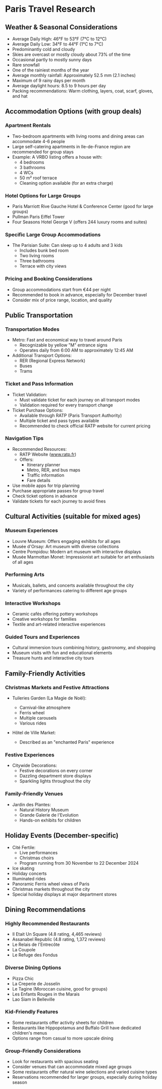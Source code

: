 # Paris Travel Research

## Weather & Seasonal Considerations
- Average Daily High: 46°F to 53°F (7°C to 12°C)
- Average Daily Low: 34°F to 44°F (1°C to 7°C)
- Predominantly cold and cloudy
- Skies are overcast or mostly cloudy about 73% of the time
- Occasional partly to mostly sunny days
- Rare snowfall
- One of the rainiest months of the year
- Average monthly rainfall: Approximately 52.5 mm (2.1 inches)
- Maximum of 9 rainy days per month
- Average daylight hours: 8.5 to 9 hours per day
- Packing recommendations: Warm clothing, layers, coat, scarf, gloves, and hat

## Accommodation Options (with group deals)
### Apartment Rentals
- Two-bedroom apartments with living rooms and dining areas can accommodate 4-6 people
- Large self-catering apartments in Ile-de-France region are recommended for group stays
- Example: A VRBO listing offers a house with:
  * 4 bedrooms
  * 3 bathrooms
  * 4 WCs
  * 50 m² roof terrace
  * Cleaning option available (for an extra charge)

### Hotel Options for Large Groups
- Paris Marriott Rive Gauche Hotel & Conference Center (good for large groups)
- Pullman Paris Eiffel Tower
- Four Seasons Hotel George V (offers 244 luxury rooms and suites)

### Specific Large Group Accommodations
- The Parisian Suite: Can sleep up to 4 adults and 3 kids
  * Includes bunk bed room
  * Two living rooms
  * Three bathrooms
  * Terrace with city views

### Pricing and Booking Considerations
- Group accommodations start from €44 per night
- Recommended to book in advance, especially for December travel
- Consider mix of price range, location, and quality

## Public Transportation
### Transportation Modes
- Metro: Fast and economical way to travel around Paris
  - Recognizable by yellow "M" entrance signs
  - Operates daily from 6:00 AM to approximately 12:45 AM
- Additional Transport Options:
  - RER (Regional Express Network)
  - Buses
  - Trams

### Ticket and Pass Information
- Ticket Validation:
  - Must validate ticket for each journey on all transport modes
  - Validation required for every transport change
- Ticket Purchase Options:
  - Available through RATP (Paris Transport Authority)
  - Multiple ticket and pass types available
  - Recommended to check official RATP website for current pricing

### Navigation Tips
- Recommended Resources:
  - RATP Website (www.ratp.fr)
  - Offers:
    - Itinerary planner
    - Metro, RER, and bus maps
    - Traffic information
    - Fare details
- Use mobile apps for trip planning
- Purchase appropriate passes for group travel
- Check ticket options in advance
- Validate tickets for each journey to avoid fines

## Cultural Activities (suitable for mixed ages)
### Museum Experiences
- Louvre Museum: Offers engaging exhibits for all ages
- Musée d'Orsay: Art museum with diverse collections
- Centre Pompidou: Modern art museum with interactive displays
- Musée Marmottan Monet: Impressionist art suitable for art enthusiasts of all ages

### Performing Arts
- Musicals, ballets, and concerts available throughout the city
- Variety of performances catering to different age groups

### Interactive Workshops
- Ceramic cafés offering pottery workshops
- Creative workshops for families
- Textile and art-related interactive experiences

### Guided Tours and Experiences
- Cultural immersion tours combining history, gastronomy, and shopping
- Museum visits with fun and educational elements
- Treasure hunts and interactive city tours

## Family-Friendly Activities
### Christmas Markets and Festive Attractions
- Tuileries Garden (La Magie de Noël):
  - Carnival-like atmosphere
  - Ferris wheel
  - Multiple carousels
  - Various rides

- Hôtel de Ville Market:
  - Described as an "enchanted Paris" experience

### Festive Experiences
- Citywide Decorations:
  - Festive decorations on every corner
  - Dazzling department store displays
  - Sparkling lights throughout the city

### Family-Friendly Venues
- Jardin des Plantes:
  - Natural History Museum
  - Grande Galerie de l'Evolution
  - Hands-on exhibits for children

## Holiday Events (December-specific)
- Cité Fertile:
  - Live performances
  - Christmas choirs
  - Program running from 30 November to 22 December 2024
- Ice skating
- Holiday concerts
- Illuminated rides
- Panoramic Ferris wheel views of Paris
- Christmas markets throughout the city
- Special holiday displays at major department stores

## Dining Recommendations
### Highly Recommended Restaurants
- Il Etait Un Square (4.8 rating, 4,465 reviews)
- Assanabel Republic (4.8 rating, 1,372 reviews)
- Le Relais de l'Entrecôte
- La Coupole
- Le Refuge des Fondus

### Diverse Dining Options
- Pizza Chic
- La Creperie de Josselin
- Le Tagine (Moroccan cuisine, good for groups)
- Les Enfants Rouges in the Marais
- Lao Siam in Belleville

### Kid-Friendly Features
- Some restaurants offer activity sheets for children
- Restaurants like Hippopotamus and Buffalo Grill have dedicated children's menus
- Options range from casual to more upscale dining

### Group-Friendly Considerations
- Look for restaurants with spacious seating
- Consider venues that can accommodate mixed age groups
- Some restaurants offer natural wine selections and varied cuisine types
- Reservations recommended for larger groups, especially during holiday season